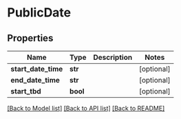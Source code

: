 # PublicDate

## Properties
Name | Type | Description | Notes
------------ | ------------- | ------------- | -------------
**start_date_time** | **str** |  | [optional] 
**end_date_time** | **str** |  | [optional] 
**start_tbd** | **bool** |  | [optional] 

[[Back to Model list]](../README.md#documentation-for-models) [[Back to API list]](../README.md#documentation-for-api-endpoints) [[Back to README]](../README.md)


